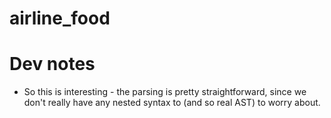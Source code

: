 # airline_food


# Dev notes

* So this is interesting - the parsing is pretty straightforward, since we don't really have any nested syntax to (and so real AST) to worry about.
